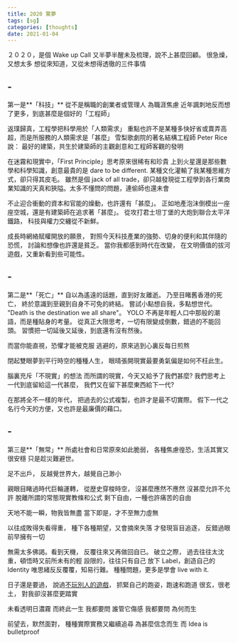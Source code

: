 ```yaml
---
title: 2020 驚夢
tags: [sg]
categories: [thoughts]
date: 2021-01-04
---
```


２０２０，是個 Wake up Call
又半夢半醒未及梳理，說不上甚麼回顧。
很急燥，又想太多
想從來知道，又從未想得透徹的三件事情

## -

第一是**「科技」**
從不是稱職的創業者或管理人
為職涯焦慮
近年諷刺地反而想了更多，到底甚麼是個好的「工程師」

返璞歸真，工程學把科學用於「人類需求」
重點也許不是某種多快好省或賣弄高超，而是所服務的人類需求是「甚麼」
雪梨歌劇院的著名結構工程師 Peter Rice 說：
最好的建築，共生於建築師的主觀創意和工程師客觀的發明

在迷霧和現實中，「First Principle」思考原來很稀有和珍貴
上到火星還是那些數學和科學知識，創意最貴的是 dare to be different.
某種文化灌輸了我某種思維方式，卻只得其皮毛。
雖然是個 jack of all trade，卻只越發現從工程學到各行業商業知識的天真和狹隘。太多不懂問的問題，連偷師也還未會

不止迎合衝動的資本和官能的燥動，也許還有「甚麼」。
正如地產泡沬倒模出一座座空城，還是有建築師在追求著「甚麼」。
從攻打君士坦丁堡的大炮到聯合太平洋鐵路，
科技與權力交纏從不新鮮。

成長時網絡賦權開放的願景，
對照今天科技產業的強勢、切身的便利和其伴隨的恐慌，
討論和想像也許還是貧乏。
當你我都感到時代在改變，
在文明價值的拔河遊戲，又重新看到些可能性。

## -

第二是**「死亡」**
自以為遙遠的話題，直到好友離逝。
乃至目睹舊香港的死亡，
終於意識到至親到自身不可免的終結。
嘗試小點想自我，多點想世代。
"Death is the destination we all share"。
YOLO 不再是年輕人口中那般的潮語，而是種貼身的考量。
從真正大限思考，一切有限變成倒數，錯過的不能回頭。
習慣把一切延後又延後，到底還有沒有然後。

而當你能直視，恐懼才能被克服
逃避的，原來逃到心裏反每日煎熬

閉起雙眼夢到平行時空的種種人生，
眼晴張開現實最要勇氣偏是如何不枉此生。

腦裏充斥「不現實」的想法
而所謂的現實，今天又給予了我們甚麼?
我們思考上一代到底留給這一代甚麼，
我們又在留下甚麼東西給下一代?

在那將全不一樣的年代，
把過去的公式複製，也許才是最不切實際。
假下一代之名行今天的方便，又也許是最廉價的藉口。

## -

第三是**「無常」**
所處社會和日常原來如此脆弱，
各種焦慮徨恐，生活其實又很安穩
只是趁災難避世。

足不出戶，
反越覺世界大，越覺自己渺小

親眼目睹過時代巨輪運轉，
從歴史穿梭時空，
沒甚麼應然不應然
沒甚麼允許不允許
脫離所謂的常態現實教條和公式
剩下自由，一種也許痛苦的自由

天地不能一瞬，物我皆無盡
當下即是，才不至無力虛無

以往成敗得失看得重，
種下各種期望，又會摘來失落
才發現盲目追逐，
反錯過眼前早擁有一切

無需太多佛謁。看到天機，
反覆往來又再做回自已。
破立之際，
過去往往太沈重，頓悟時又前所未有的輕
設限的，往往只有自己
放下 Label，創造自己的 Identity
唯思緒反反覆覆，知易行難。
種種問題，更多是學會 live with it.

日子還是要過，
說過[不玩別人的遊戲](/stand)，
抓緊自己的跑姿，跑速和跑道
很玄，很老土，
對我卻沒甚麼更踏實

未看透明日濃霧
而終此一生 我都要問
誰管它傷感 我都要問 為何而生

前望去，默然面對，
種種實際實務又繼續追尋
為甚麼信念而生
而 Idea is bulletproof
